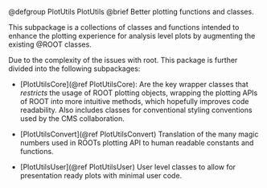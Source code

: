 @defgroup PlotUtils PlotUtils
@brief Better plotting functions and classes.

This subpackage is a collections of classes and functions intended to enhance
the plotting experience for analysis level plots by augmenting the existing
@ROOT classes.

Due to the complexity of the issues with root. This package is further divided
into the following subpackages:

- [PlotUtilsCore](@ref PlotUtilsCore):
  Are the key wrapper classes that *restricts* the usage of ROOT plotting
  objects, wrapping the plotting APIs of ROOT into more intuitive methods,
  which hopefully improves code readability. Also includes classes for
  conventional styling conventions used by the CMS collaboration.

- [PlotUtilsConvert](@ref PlotUtilsConvert)
  Translation of the many magic numbers used in ROOTs plotting API to human
  readable constants and functions.

- [PlotUtilsUser](@ref PlotUtilsUser)
  User level classes to allow for presentation ready plots with minimal user
  code.
